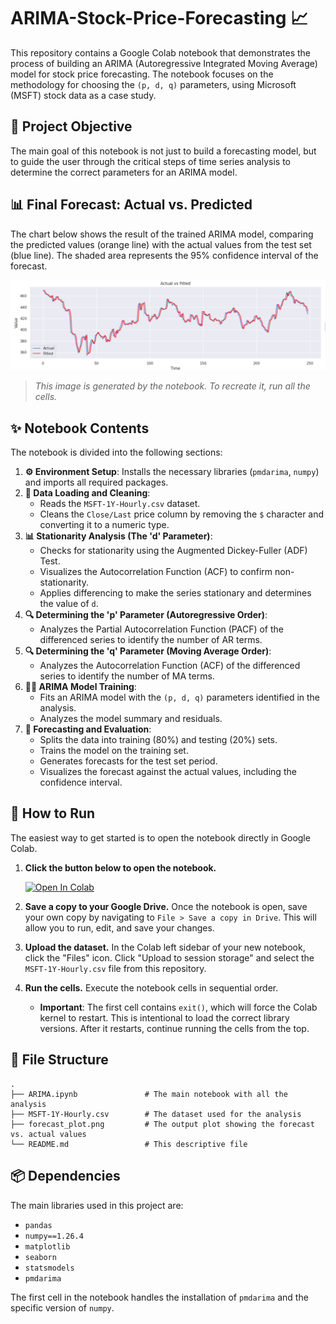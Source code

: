 # ARIMA-Stock-Price-Forecasting 📈

This repository contains a Google Colab notebook that demonstrates the process of building an ARIMA (Autoregressive Integrated Moving Average) model for stock price forecasting. The notebook focuses on the methodology for choosing the `(p, d, q)` parameters, using Microsoft (MSFT) stock data as a case study.

## 🎯 Project Objective

The main goal of this notebook is not just to build a forecasting model, but to guide the user through the critical steps of time series analysis to determine the correct parameters for an ARIMA model.

## 📊 Final Forecast: Actual vs. Predicted

The chart below shows the result of the trained ARIMA model, comparing the predicted values (orange line) with the actual values from the test set (blue line). The shaded area represents the 95% confidence interval of the forecast.

![ARIMA Forecast vs Actual Plot](./forecast_plot.png)
> *This image is generated by the notebook. To recreate it, run all the cells.*

## ✨ Notebook Contents

The notebook is divided into the following sections:

1.  **⚙️ Environment Setup**: Installs the necessary libraries (`pmdarima`, `numpy`) and imports all required packages.
2.  **🧹 Data Loading and Cleaning**:
    *   Reads the `MSFT-1Y-Hourly.csv` dataset.
    *   Cleans the `Close/Last` price column by removing the `$` character and converting it to a numeric type.
3.  **📊 Stationarity Analysis (The 'd' Parameter)**:
    *   Checks for stationarity using the Augmented Dickey-Fuller (ADF) Test.
    *   Visualizes the Autocorrelation Function (ACF) to confirm non-stationarity.
    *   Applies differencing to make the series stationary and determines the value of `d`.
4.  **🔍 Determining the 'p' Parameter (Autoregressive Order)**:
    *   Analyzes the Partial Autocorrelation Function (PACF) of the differenced series to identify the number of AR terms.
5.  **🔍 Determining the 'q' Parameter (Moving Average Order)**:
    *   Analyzes the Autocorrelation Function (ACF) of the differenced series to identify the number of MA terms.
6.  **🏋️‍♀️ ARIMA Model Training**:
    *   Fits an ARIMA model with the `(p, d, q)` parameters identified in the analysis.
    *   Analyzes the model summary and residuals.
7.  **🔮 Forecasting and Evaluation**:
    *   Splits the data into training (80%) and testing (20%) sets.
    *   Trains the model on the training set.
    *   Generates forecasts for the test set period.
    *   Visualizes the forecast against the actual values, including the confidence interval.

## 🚀 How to Run

The easiest way to get started is to open the notebook directly in Google Colab.

1.  **Click the button below to open the notebook.**
    
    [![Open In Colab](https://colab.research.google.com/assets/colab-badge.svg)](https://colab.research.google.com/github/daniballester-ai/ARIMA-Stock-Price-Forecasting/blob/main/ARIMA.ipynb)
   

3.  **Save a copy to your Google Drive.**
    Once the notebook is open, save your own copy by navigating to `File > Save a copy in Drive`. This will allow you to run, edit, and save your changes.

4.  **Upload the dataset.**
    In the Colab left sidebar of your new notebook, click the "Files" icon. Click "Upload to session storage" and select the `MSFT-1Y-Hourly.csv` file from this repository.

5.  **Run the cells.**
    Execute the notebook cells in sequential order.
    *   **Important**: The first cell contains `exit()`, which will force the Colab kernel to restart. This is intentional to load the correct library versions. After it restarts, continue running the cells from the top.

## 📂 File Structure

```
.
├── ARIMA.ipynb               # The main notebook with all the analysis
├── MSFT-1Y-Hourly.csv        # The dataset used for the analysis
├── forecast_plot.png         # The output plot showing the forecast vs. actual values
└── README.md                 # This descriptive file
```

## 📦 Dependencies

The main libraries used in this project are:

*   `pandas`
*   `numpy==1.26.4`
*   `matplotlib`
*   `seaborn`
*   `statsmodels`
*   `pmdarima`

The first cell in the notebook handles the installation of `pmdarima` and the specific version of `numpy`.


